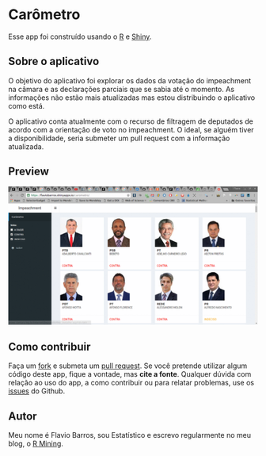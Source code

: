 Carômetro
================

Esse app foi construído usando o <a href="http://www.r-project.org/" target="_blank">R</a> e <a href="http://shiny.rstudio.com/" target="_blank">Shiny</a>.

Sobre o aplicativo
------------------

O objetivo do aplicativo foi explorar os dados da votação do impeachment na câmara e as declarações parciais que se sabia até o momento. As informações não estão mais atualizadas mas estou distribuindo o aplicativo como está.

O aplicativo conta atualmente com o recurso de filtragem de deputados de acordo com a orientação de voto no impeachment. O ideal, se alguém tiver a disponibilidade, seria submeter um pull request com a informação atualizada.

Preview
-------
![](data/carometro.gif)

Como contribuir
---------------

Faça um [fork](https://github.com/flaviobarros/carometro#fork-destination-box) e submeta um [pull request](https://github.com/flaviobarros/carometro/pull/new/master). Se você pretende utilizar algum código deste app, fique a vontade, mas **cite a fonte**. Qualquer dúvida com relação ao uso do app, a como contribuir ou para relatar problemas, use os [issues](https://github.com/flaviobarros/carometro/issues) do Github.

Autor
-----

Meu nome é Flavio Barros, sou Estatístico e escrevo regularmente no meu blog, o [R Mining](www.rmining.net).
